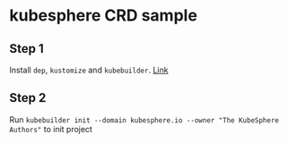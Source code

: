 # kubesphere CRD sample

## Step 1

Install `dep`, `kustomize` and `kubebuilder`. [Link](https://book.kubebuilder.io/quick_start.html#Installation)

## Step 2

Run `kubebuilder init --domain kubesphere.io --owner "The KubeSphere Authors"` to init project


